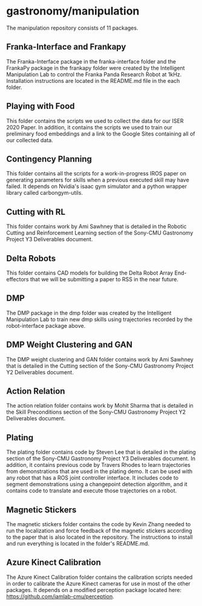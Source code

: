 # gastronomy/manipulation

The manipulation repository consists of 11 packages.

## Franka-Interface and Frankapy

The Franka-Interface package in the franka-interface folder and the FrankaPy package in the frankapy folder were created by the Intelligent Manipulation Lab to control the Franka Panda Research Robot at 1kHz. Installation instructions are located in the README.md file in the each folder. 

## Playing with Food

This folder contains the scripts we used to collect the data for our ISER 2020 Paper. In addition, it contains the scripts we used to train our preliminary food embeddings and a link to the Google Sites containing all of our collected data.

## Contingency Planning

This folder contains all the scripts for a work-in-progress IROS paper on generating parameters for skills when a previous executed skill may have failed. It depends on Nvidia's isaac gym simulator and a python wrapper library called carbongym-utils.

## Cutting with RL

This folder contains work by Ami Sawhney that is detailed in the Robotic Cutting and Reinforcement Learning section of the Sony-CMU Gastronomy Project Y3 Deliverables document.

## Delta Robots

This folder contains CAD models for building the Delta Robot Array End-effectors that we will be submitting a paper to RSS in the near future.

## DMP

The DMP package in the dmp folder was created by the Intelligent Manipulation Lab to train new dmp skills using trajectories recorded by the robot-interface package above.

## DMP Weight Clustering and GAN

The DMP weight clustering and GAN folder contains work by Ami Sawhney that is detailed in the Cutting section of the Sony-CMU Gastronomy Project Y2 Deliverables document.

## Action Relation

The action relation folder contains work by Mohit Sharma that is detailed in the Skill Preconditions section of the Sony-CMU Gastronomy Project Y2 Deliverables document.

## Plating

The plating folder contains code by Steven Lee that is detailed in the plating section of the Sony-CMU Gastronomy Project Y3 Deliverables document. In addition, it contains previous code by Travers Rhodes to learn trajectories from demonstrations that are used in the plating demo. It can be used with any robot that has a ROS joint controller interface. It includes code to segment demonstrations using a changepoint detection algorithm, and it contains code to translate and execute those trajectories on a robot.

## Magnetic Stickers

The magnetic stickers folder contains the code by Kevin Zhang needed to run the localization and force feedback of the magnetic stickers according to the paper that is also located in the repository. The instructions to install and run everything is located in the folder's README.md. 

## Azure Kinect Calibration

The Azure Kinect Calibration folder contains the calibration scripts needed in order to calibrate the Azure Kinect cameras for use in most of the other packages. It depends on a modified perception package located here: https://github.com/iamlab-cmu/perception. 
